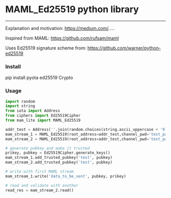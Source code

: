 # MAML_Ed25519 python library
------
Explanation and motivation: https://medium.com/.....

Inspired from MAML: https://github.com/rufsam/maml

Uses Ed25519 signature scheme from: https://github.com/warner/python-ed25519

### Install
pip install pyota ed25519 Crypto

### Usage

```python
import random
import string
from iota import Address
from ciphers import Ed25519Cipher
from mam_lite import MAML_Ed25519

addr_test = Address(''.join(random.choices(string.ascii_uppercase + '9', k=81)))
mam_stream_1 = MAML_Ed25519(root_address=addr_test,channel_pwd='test_pass')
mam_stream_2 = MAML_Ed25519(root_address=addr_test,channel_pwd='test_pass')

# generate pubkey and make it trusted
prikey, pubkey = Ed25519Cipher.generate_keys()
mam_stream_1.add_trusted_pubkey('test', pubkey)
mam_stream_2.add_trusted_pubkey('test', pubkey)

# write with first MAML stream
mam_stream_1.write('data_to_be_sent', pubkey, prikey)

# read and validate with another
read_res = mam_stream_2.read()
```




